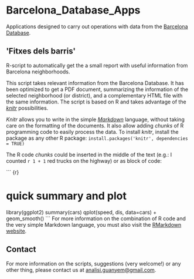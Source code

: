 # Barcelona_Database_Apps
Applications designed to carry out operations with data from the [Barcelona Database](https://github.com/AnalisiGuanyem/Barcelona_Database).

## 'Fitxes dels barris'
R-script to automatically get the a small report with useful information from Barcelona neighborhoods. 

This script takes relevant information from the Barcelona Database. It has been optimized to get a PDF document, summarizing the information of the selected neighborhood (or district), and a complementary HTML file with the same information. The script is based on R and takes advantage of the [*knitr*](https://github.com/yihui/knitr#readme) possibilities.

*Knitr* allows you to write in the simple [*Markdown*](http://en.wikipedia.org/wiki/Markdown) language, without taking care on the formatting of the documents. It also allow adding *chunks* of R programming code to easily process the data. To install *knitr*, install the package as any other R package: `install.packages('knitr', dependencies = TRUE)`

The R code *chunks* could be inserted in the middle of the text (e.g.: I counted `r 1 + 1` red trucks on the highway) or as block of code: 

\`\`\` {r}
# quick summary and plot
library(ggplot2)
summary(cars)
qplot(speed, dis, data=cars) + geom_smooth()
\`\`\`
For more information on the combination of R code and the very simple Markdown language, you must also visit the [RMarkdown website](https://github.com/rstudio/rmarkdown#readme).

## Contact

For more information on the scripts, suggestions (very welcome!) or any other thing, please contact us at analisi.guanyem@gmail.com.
